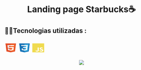 <h1 align="center">Landing page Starbucks☕</h1>

<h2>👨‍💻Tecnologias  utilizadas :<h2>
    <img align="center" alt="HTML" height="30" width="40" src="https://raw.githubusercontent.com/devicons/devicon/master/icons/html5/html5-original.svg">
  <img align="center" alt="CSS" height="30" width="40" src="https://raw.githubusercontent.com/devicons/devicon/master/icons/css3/css3-original.svg">
    <img align="center" alt="Js" height="30" width="40" src="https://raw.githubusercontent.com/devicons/devicon/master/icons/javascript/javascript-plain.svg">

 <p align="center">
<img src="https://camo.githubusercontent.com/8b34256d99d152d6da5b2bd163cde7344fcc044301c2f65c6bbe2368c21a099d/68747470733a2f2f6d656469612e67697068792e636f6d2f6d656469612f757338374f355163435843766d4c444856592f67697068792e676966" style="width: 30%;">
</p>
